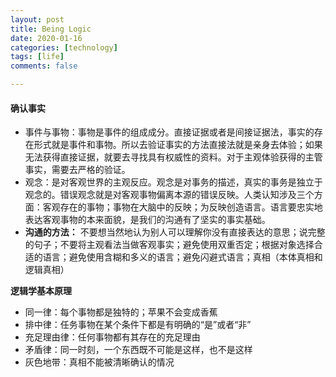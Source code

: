 ```yaml
---
layout: post
title: Being Logic
date: 2020-01-16
categories: [technology]
tags: [life]
comments: false

---
```






#### 确认事实

- 事件与事物：事物是事件的组成成分。直接证据或者是间接证据法，事实的存在形式就是事件和事物。所以去验证事实的方法直接法就是亲身去体验；如果无法获得直接证据，就要去寻找具有权威性的资料。对于主观体验获得的主管事实，需要去严格的验证。
- 观念：是对客观世界的主观反应。观念是对事务的描述，真实的事务是独立于观念的。错误观念就是对客观事物偏离本源的错误反映。人类认知涉及三个方面：客观存在的事物；事物在大脑中的反映；为反映创造语言。语言要忠实地表达客观事物的本来面貌，是我们的沟通有了坚实的事实基础。
- **沟通的方法：** 不要想当然地认为别人可以理解你没有直接表达的意思；说完整的句子；不要将主观看法当做客观事实；避免使用双重否定；根据对象选择合适的语言；避免使用含糊和多义的语言；避免闪避式语言；真相（本体真相和逻辑真相）

**逻辑学基本原理**

- 同一律：每个事物都是独特的；苹果不会变成香蕉
- 排中律：任务事物在某个条件下都是有明确的“是”或者“非”
- 充足理由律：任何事物都有其存在的充足理由
- 矛盾律：同一时刻，一个东西既不可能是这样，也不是这样
- 灰色地带：真相不能被清晰确认的情况